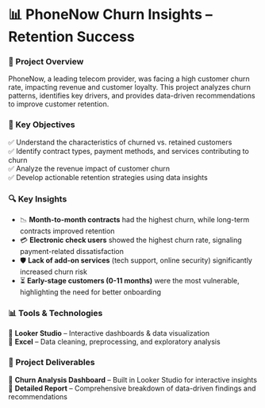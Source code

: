 # 📊 PhoneNow Churn Insights – Retention Success  

### 📌 Project Overview  
PhoneNow, a leading telecom provider, was facing a high customer churn rate, impacting revenue and customer loyalty. This project analyzes churn patterns, identifies key drivers, and provides data-driven recommendations to improve customer retention.  

### 🎯 Key Objectives  
✅ Understand the characteristics of churned vs. retained customers  
✅ Identify contract types, payment methods, and services contributing to churn  
✅ Analyze the revenue impact of customer churn  
✅ Develop actionable retention strategies using data insights  

### 🔍 Key Insights  
- 📉 **Month-to-month contracts** had the highest churn, while long-term contracts improved retention  
- 💳 **Electronic check users** showed the highest churn rate, signaling payment-related dissatisfaction  
- 🛡️ **Lack of add-on services** (tech support, online security) significantly increased churn risk  
- ⏳ **Early-stage customers (0-11 months)** were the most vulnerable, highlighting the need for better onboarding  

### 📊 Tools & Technologies  
🔹 **Looker Studio** – Interactive dashboards & data visualization  
🔹 **Excel** – Data cleaning, preprocessing, and exploratory analysis  

### 🚀 Project Deliverables  
📌 **Churn Analysis Dashboard** – Built in Looker Studio for interactive insights  
📌 **Detailed Report** – Comprehensive breakdown of data-driven findings and recommendations  
